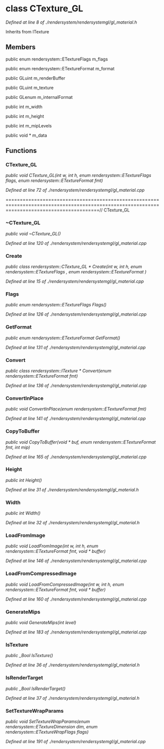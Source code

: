 # class CTexture_GL

*Defined at line 8 of ./rendersystem/rendersystemgl/gl_material.h*

Inherits from ITexture



## Members

public enum rendersystem::ETextureFlags m_flags

public enum rendersystem::ETextureFormat m_format

public GLuint m_renderBuffer

public GLuint m_texture

public GLenum m_internalFormat

public int m_width

public int m_height

public int m_mipLevels

public void * m_data



## Functions

### CTexture_GL

*public void CTexture_GL(int w, int h, enum rendersystem::ETextureFlags flags, enum rendersystem::ETextureFormat fmt)*

*Defined at line 72 of ./rendersystem/rendersystemgl/gl_material.cpp*

=============================================================================================================================================// CTexture_GL

### ~CTexture_GL

*public void ~CTexture_GL()*

*Defined at line 120 of ./rendersystem/rendersystemgl/gl_material.cpp*

### Create

*public class rendersystem::CTexture_GL * Create(int w, int h, enum rendersystem::ETextureFlags , enum rendersystem::ETextureFormat )*

*Defined at line 15 of ./rendersystem/rendersystemgl/gl_material.cpp*

### Flags

*public enum rendersystem::ETextureFlags Flags()*

*Defined at line 126 of ./rendersystem/rendersystemgl/gl_material.cpp*

### GetFormat

*public enum rendersystem::ETextureFormat GetFormat()*

*Defined at line 131 of ./rendersystem/rendersystemgl/gl_material.cpp*

### Convert

*public class rendersystem::ITexture * Convert(enum rendersystem::ETextureFormat fmt)*

*Defined at line 136 of ./rendersystem/rendersystemgl/gl_material.cpp*

### ConvertInPlace

*public void ConvertInPlace(enum rendersystem::ETextureFormat fmt)*

*Defined at line 141 of ./rendersystem/rendersystemgl/gl_material.cpp*

### CopyToBuffer

*public void CopyToBuffer(void * buf, enum rendersystem::ETextureFormat fmt, int mip)*

*Defined at line 165 of ./rendersystem/rendersystemgl/gl_material.cpp*

### Height

*public int Height()*

*Defined at line 31 of ./rendersystem/rendersystemgl/gl_material.h*

### Width

*public int Width()*

*Defined at line 32 of ./rendersystem/rendersystemgl/gl_material.h*

### LoadFromImage

*public void LoadFromImage(int w, int h, enum rendersystem::ETextureFormat fmt, void * buffer)*

*Defined at line 146 of ./rendersystem/rendersystemgl/gl_material.cpp*

### LoadFromCompressedImage

*public void LoadFromCompressedImage(int w, int h, enum rendersystem::ETextureFormat fmt, void * buffer)*

*Defined at line 160 of ./rendersystem/rendersystemgl/gl_material.cpp*

### GenerateMips

*public void GenerateMips(int level)*

*Defined at line 183 of ./rendersystem/rendersystemgl/gl_material.cpp*

### IsTexture

*public _Bool IsTexture()*

*Defined at line 36 of ./rendersystem/rendersystemgl/gl_material.h*

### IsRenderTarget

*public _Bool IsRenderTarget()*

*Defined at line 37 of ./rendersystem/rendersystemgl/gl_material.h*

### SetTextureWrapParams

*public void SetTextureWrapParams(enum rendersystem::ETextureDimension dim, enum rendersystem::ETextureWrapFlags flags)*

*Defined at line 191 of ./rendersystem/rendersystemgl/gl_material.cpp*



